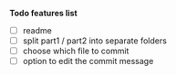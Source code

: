 **Todo features list**

- [ ] readme
- [ ] split part1 / part2 into separate folders
- [ ] choose which file to commit
- [ ] option to edit the commit message
